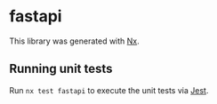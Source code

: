 # fastapi

This library was generated with [Nx](https://nx.dev).

## Running unit tests

Run `nx test fastapi` to execute the unit tests via [Jest](https://jestjs.io).
